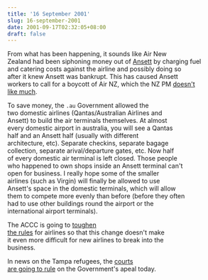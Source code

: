 ```yaml
---
title: '16 September 2001'
slug: 16-september-2001
date: 2001-09-17T02:32:05+08:00
draft: false
---
```


From what has been happening, it sounds like Air New\
Zealand had been siphoning money out of
[Ansett](http://www.ansett.com.au/) by charging fuel\
and catering costs against the airline and possibly doing so\
after it knew Ansett was bankrupt. This has caused Ansett\
workers to call for a boycott of Air NZ, which the NZ PM [doesn\'t\
like
much](http://www.theage.com.au/news/national/2001/09/17/FFXDJ5BQNRC.html).

To save money, the `.au` Government allowed the\
two domestic airlines (Qantas/Australian Airlines and\
Ansett) to build the air terminals themselves. At almost\
every domestic airport in australia, you will see a Qantas\
half and an Ansett half (usually with different\
architecture, etc). Separate checkins, separate bagage\
collection, separate arival/departure gates, etc. Now half\
of every domestic air terminal is left closed. Those people\
who happened to own shops inside an Ansett terminal can\'t\
open for business. I really hope some of the smaller\
airlines (such as Virgin) will finally be allowed to use\
Ansett\'s space in the domestic terminals, which will allow\
them to compete more evenly than before (before they often\
had to use other buildings round the airport or the\
international airport terminals).

The ACCC is going to [toughen\
the
rules](http://www.theage.com.au/news/national/2001/09/17/FFX92L5QNRC.html)
for airlines so that this change doesn\'t make\
it even more difficult for new airlines to break into the\
business.

In news on the Tampa refugees, the [courts\
are going to
rule](http://www.abc.net.au/news/2001/09/item20010917004942_1.htm) on
the Government\'s apeal today.
